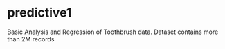 # predictive1
Basic Analysis and Regression of Toothbrush data. Dataset contains more than 2M records
